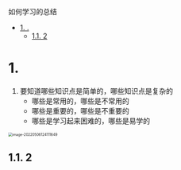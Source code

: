 如何学习的总结

<!-- TOC -->

- [1. .](#1-)
    - [1.1. 2](#11-2)

<!-- /TOC -->

# 1.  

1. 要知道哪些知识点是简单的，哪些知识点是复杂的
   - 哪些是常用的，哪些是不常用的
   - 哪些是重要的，哪些是不重要的
   - 哪些是学习起来困难的，哪些是易学的



<img src="https://blog-bt.oss-cn-beijing.aliyuncs.com/1/20220506124111.png" alt="image-20220506124111649" style="zoom: 50%;" />





## 1.1. 2  
